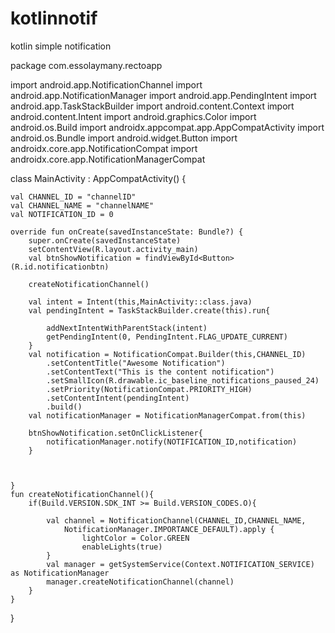 # kotlinnotif
kotlin simple notification

package com.essolaymany.rectoapp

import android.app.NotificationChannel
import android.app.NotificationManager
import android.app.PendingIntent
import android.app.TaskStackBuilder
import android.content.Context
import android.content.Intent
import android.graphics.Color
import android.os.Build
import androidx.appcompat.app.AppCompatActivity
import android.os.Bundle
import android.widget.Button
import androidx.core.app.NotificationCompat
import androidx.core.app.NotificationManagerCompat

class MainActivity : AppCompatActivity() {

    val CHANNEL_ID = "channelID"
    val CHANNEL_NAME = "channelNAME"
    val NOTIFICATION_ID = 0

    override fun onCreate(savedInstanceState: Bundle?) {
        super.onCreate(savedInstanceState)
        setContentView(R.layout.activity_main)
        val btnShowNotification = findViewById<Button>(R.id.notificationbtn)

        createNotificationChannel()

        val intent = Intent(this,MainActivity::class.java)
        val pendingIntent = TaskStackBuilder.create(this).run{

            addNextIntentWithParentStack(intent)
            getPendingIntent(0, PendingIntent.FLAG_UPDATE_CURRENT)
        }
        val notification = NotificationCompat.Builder(this,CHANNEL_ID)
            .setContentTitle("Awesome Notification")
            .setContentText("This is the content notification")
            .setSmallIcon(R.drawable.ic_baseline_notifications_paused_24)
            .setPriority(NotificationCompat.PRIORITY_HIGH)
            .setContentIntent(pendingIntent)
            .build()
        val notificationManager = NotificationManagerCompat.from(this)

        btnShowNotification.setOnClickListener{
            notificationManager.notify(NOTIFICATION_ID,notification)
        }



    }
    fun createNotificationChannel(){
        if(Build.VERSION.SDK_INT >= Build.VERSION_CODES.O){

            val channel = NotificationChannel(CHANNEL_ID,CHANNEL_NAME,
                NotificationManager.IMPORTANCE_DEFAULT).apply {
                    lightColor = Color.GREEN
                    enableLights(true)
            }
            val manager = getSystemService(Context.NOTIFICATION_SERVICE) as NotificationManager
            manager.createNotificationChannel(channel)
        }
    }
}
